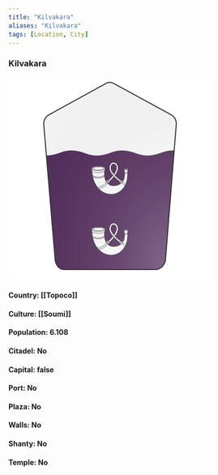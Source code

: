 ```yaml
---
title: "Kilvakara"
aliases: "Kilvakara"
tags: [Location, City]
---
```

### Kilvakara
![](attachment/f9c4f0b38c59dfa7040e3ee4b01bf0a5.svg)

#### Country: [[Topoco]]

#### Culture: [[Soumi]]

#### Population: 6.108

#### Citadel: No

#### Capital: false

#### Port: No

#### Plaza: No

#### Walls: No

#### Shanty: No

#### Temple: No

